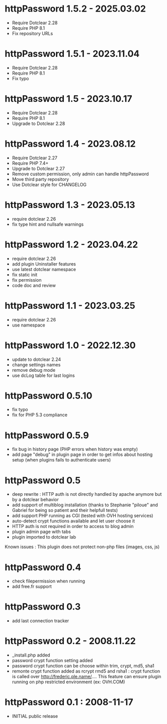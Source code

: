 httpPassword 1.5.2 - 2025.03.02
===========================================================
* Require Dotclear 2.28
* Require PHP 8.1
* Fix repository URLs

httpPassword 1.5.1 - 2023.11.04
===========================================================
* Require Dotclear 2.28
* Require PHP 8.1
* Fix typo

httpPassword 1.5 - 2023.10.17
===========================================================
* Require Dotclear 2.28
* Require PHP 8.1
* Upgrade to Dotclear 2.28

httpPassword 1.4 - 2023.08.12
===========================================================
* Require Dotclear 2.27
* Require PHP 7.4+
* Upgrade to Dotclear 2.27
* Remove custom permission, only admin can handle httpPassword
* Move third party repository
* Use Dotclear style for CHANGELOG

httpPassword 1.3 - 2023.05.13
===========================================================
* require dotclear 2.26
* fix type hint and nullsafe warnings

httpPassword 1.2 - 2023.04.22
===========================================================
* require dotclear 2.26
* add plugin Uninstaller features
* use latest dotclear namespace
* fix static init
* fix permission
* code doc and review

httpPassword 1.1 - 2023.03.25
===========================================================
* require dotclear 2.26
* use namespace

httpPassword 1.0 - 2022.12.30
===========================================================
* update to dotclear 2.24
* change settings names
* remove debug mode
* use dcLog table for last logins

httpPassword 0.5.10
===========================================================
* fix typo
* fix for PHP 5.3 compliance

httpPassword 0.5.9
===========================================================
* fix bug in history page (PHP errors when history was empty)
* add page "debug" in plugin page in order to get infos about hosting setup (when plugins fails to authenticate users)

httpPassword 0.5
===========================================================
* deep rewrite : HTTP auth is not directly handled by apache anymore but by a dotclear behavior
* add support of multiblog installation (thanks to Stephanie "piloue" and Gabriel for being so patient and their helpfull tests)
* add support PHP running as CGI (tested with OVH hosting services)
* auto-detect crypt functions available and let user choose it
* HTTP auth is not required in order to access to blog admin
* plugin admin page with tabs
* plugin imported to dotclear lab

Known issues : This plugin does not protect non-php files (images, css, js)

httpPassword 0.4
===========================================================
* check filepermission when running
* add free.fr support

httpPassword 0.3
===========================================================
* add last connection tracker

httpPassword 0.2 - 2008.11.22
===========================================================
* _install.php added
* password crypt function setting added
* password crypt function can be choose within trim, crypt, md5, sha1
* remonte crypt function added as rcrypt rmd5 and rsha1 : crypt function
  is called over http://frederic.ple.name/....
  This feature can ensure plugin running on php restricted environment
  (ex: OVH.COM) 

httpPassword 0.1 : 2008-11-17
===========================================================
* INITIAL public release
